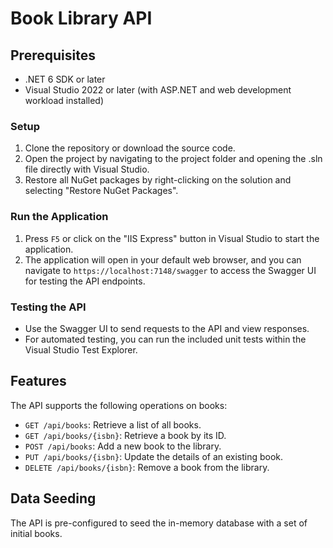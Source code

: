 # Book Library API

## Prerequisites

- .NET 6 SDK or later
- Visual Studio 2022 or later (with ASP.NET and web development workload installed)

### Setup

1. Clone the repository or download the source code.
2. Open the project by navigating to the project folder and opening the .sln file directly with Visual Studio.
3. Restore all NuGet packages by right-clicking on the solution and selecting "Restore NuGet Packages".

### Run the Application

1. Press `F5` or click on the "IIS Express" button in Visual Studio to start the application.
2. The application will open in your default web browser, and you can navigate to `https://localhost:7148/swagger` to access the Swagger UI for testing the API endpoints.

### Testing the API

- Use the Swagger UI to send requests to the API and view responses.
- For automated testing, you can run the included unit tests within the Visual Studio Test Explorer.

## Features

The API supports the following operations on books:

- `GET /api/books`: Retrieve a list of all books.
- `GET /api/books/{isbn}`: Retrieve a book by its ID.
- `POST /api/books`: Add a new book to the library.
- `PUT /api/books/{isbn}`: Update the details of an existing book.
- `DELETE /api/books/{isbn}`: Remove a book from the library.

## Data Seeding

The API is pre-configured to seed the in-memory database with a set of initial books.
